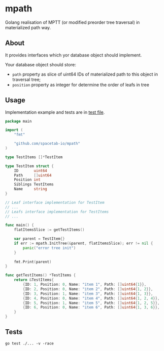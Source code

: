 # mpath

Golang realisation of MPTT (or modified preorder tree traversal) in materialized path way.

## About

It provides interfaces which yor database object should implement.

Your database object should store:
* `path` property as slice of uint64 IDs of materialized path to this object in traversal tree;
* `position` property as integer for determine the order of leafs in tree 

## Usage

Implementation example and tests are in [test file](/mpath_test.go).

```go
package main

import (
    "fmt"

    "github.com/spacetab-io/mpath"
)

type TestItems []*TestItem

type TestItem struct {
    ID       uint64
    Path     []uint64
    Position int
    Siblings TestItems
    Name     string
}

// Leaf interface implementation for TestItem
// ...
// Leafs interface implementation for TestItems
// ...

func main() {
    flatItemsSlice := getTestItems()

    var parent = TestItem{}
    if err := mpath.InitTree(&parent, flatItemsSlice); err != nil {
        panic("error tree init")
    }
    
    fmt.Print(parent)
}

func getTestItems() *TestItems {
    return &TestItems{
        {ID: 1, Position: 0, Name: "item 1", Path: []uint64{1}},
        {ID: 2, Position: 0, Name: "item 2", Path: []uint64{1, 2}},
        {ID: 3, Position: 1, Name: "item 3", Path: []uint64{1, 3}},
        {ID: 4, Position: 0, Name: "item 4", Path: []uint64{1, 2, 4}},
        {ID: 5, Position: 1, Name: "item 5", Path: []uint64{1, 2, 5}},
        {ID: 6, Position: 0, Name: "item 6", Path: []uint64{1, 3, 6}},
    }
}
```

## Tests

    go test ./... -v -race